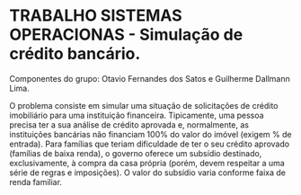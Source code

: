 # TRABALHO SISTEMAS OPERACIONAS - Simulação de crédito bancário.

Componentes do grupo:
Otavio Fernandes dos Satos e Guilherme Dallmann Lima.


O problema consiste em simular uma situação de solicitações de crédito imobiliário para
uma instituição financeira. Tipicamente, uma pessoa precisa ter a sua análise de crédito
aprovada e, normalmente, as instituições bancárias não financiam 100% do valor do
imóvel (exigem % de entrada). Para famílias que teriam dificuldade de ter o seu crédito
aprovado (famílias de baixa renda), o governo oferece um subsídio destinado,
exclusivamente, à compra da casa própria (porém, devem respeitar a uma série de regras
e imposições). O valor do subsídio varia conforme faixa de renda familiar.





